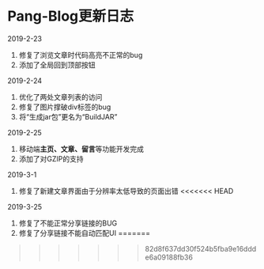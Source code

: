 # Pang-Blog更新日志

2019-2-23

1. 修复了浏览文章时代码高亮不正常的bug
2. 添加了全局回到顶部按钮

2019-2-24

1. 优化了两处文章列表的访问
2. 修复了图片撑破div标签的bug
3. 将“生成jar包”更名为“BuildJAR”

2019-2-25

1. 移动端**主页、文章、留言**等功能开发完成
2. 添加了对GZIP的支持

2019-3-1

1. 修复了新建文章界面由于分辨率太低导致的页面出错
<<<<<<< HEAD

2019-3-25

1. 修复了不能正常分享链接的BUG
2. 修复了分享链接不能自动匹配UI
=======
>>>>>>> 82d8f637dd30f524b5fba9e16ddde6a09188fb36
